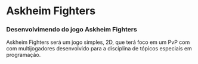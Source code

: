 # Askheim Fighters
### Desenvolvimendo do jogo Askheim Fighters
Askheim Fighters  será um  jogo  simples, 2D, que terá foco em um PvP com com multijogadores desenvolvido para a disciplina de tópicos especiais em programação.
